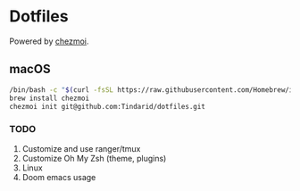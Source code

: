 # Dotfiles

Powered by [chezmoi](https://www.chezmoi.io/).

## macOS

```sh
/bin/bash -c "$(curl -fsSL https://raw.githubusercontent.com/Homebrew/install/HEAD/install.sh)"
brew install chezmoi 
chezmoi init git@github.com:Tindarid/dotfiles.git
```

### TODO
1. Customize and use ranger/tmux
2. Customize Oh My Zsh (theme, plugins)
3. Linux
4. Doom emacs usage
